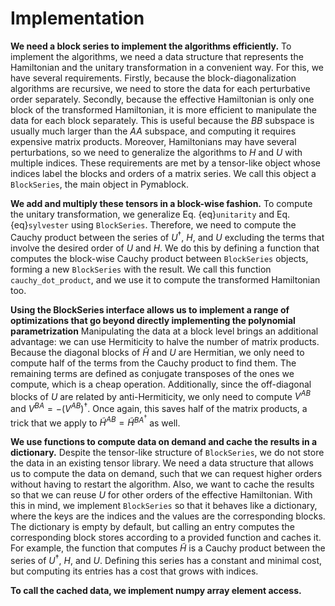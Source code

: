 # Implementation

**We need a block series to implement the algorithms efficiently.**
To implement the algorithms, we need a data structure that represents the
Hamiltonian and the unitary transformation in a convenient way.
For this, we have several requirements.
Firstly, because the block-diagonalization algorithms are recursive, we need to
store the data for each perturbative order separately.
Secondly, because the effective Hamiltonian is only one block of the transformed
Hamiltonian, it is more efficient to manipulate the data for each block
separately.
This is useful because the $BB$ subspace is usually much larger than the $AA$
subspace, and computing it requires expensive matrix products.
Moreover, Hamiltonians may have several perturbations, so we need to generalize
the algorithms to $H$ and $U$ with multiple indices.
These requirements are met by a tensor-like object whose indices label the
blocks and orders of a matrix series.
We call this object a `BlockSeries`, the main object in Pymablock.

**We add and multiply these tensors in a block-wise fashion.**
To compute the unitary transformation, we generalize Eq. {eq}`unitarity` and
Eq. {eq}`sylvester` using `BlockSeries`.
Therefore, we need to compute the Cauchy product between the series of
$U^\dagger$, $H$, and $U$ excluding the terms that involve the desired order of
$U$ and $H$.
We do this by defining a function that computes the block-wise Cauchy product
between `BlockSeries` objects, forming a new `BlockSeries` with the result.
We call this function `cauchy_dot_product`, and we use it to compute the
transformed Hamiltonian too.

**Using the BlockSeries interface allows us to implement a range of
optimizations that go beyond directly implementing the polynomial
parametrization**
Manipulating the data at a block level brings an additional advantage:
we can use Hermiticity to halve the number of matrix products.
Because the diagonal blocks of $\tilde{H}$ and $U$ are Hermitian, we only need
to compute half of the terms from the Cauchy product to find them.
The remaining terms are defined as conjugate transposes of the ones we compute,
which is a cheap operation.
Additionally, since the off-diagonal blocks of $U$ are related by anti-Hermiticity,
we only need to compute $V^{AB}$ and $V^{BA} = -(V^{AB})^{\dagger}$.
Once again, this saves half of the matrix products, a trick that we apply to
$\tilde{H}^{AB} = \tilde{H}^{BA}^{\dagger}$ as well.

**We use functions to compute data on demand and cache the results in a
dictionary.**
Despite the tensor-like structure of `BlockSeries`, we do not store the data
in an existing tensor library.
We need a data structure that allows us to compute the data on demand, such
that we can request higher orders without having to restart the algorithm.
Also, we want to cache the results so that we can reuse $U$ for other orders of
the effective Hamiltonian.
With this in mind, we implement `BlockSeries` so that it behaves like a
dictionary, where the keys are the indices and the values are the corresponding
blocks.
The dictionary is empty by default, but calling an entry computes the
corresponding block stores according to a provided function and caches it.
For example, the function that computes $\tilde{H}$ is a Cauchy product
between the series of $U^\dagger$, $H$, and $U$.
Defining this series has a constant and minimal cost, but computing its
entries has a cost that grows with indices.

**To call the cached data, we implement numpy array element access.**

<!-- Things to mention:

- Cache, orders of Htilde independent, and requesting more without having to restart
- Linear operators
- Use of hermiticity in cauchy products
- Function to compute data on demand
- Skip zero entries, call several entries at once, masked arrays -->

